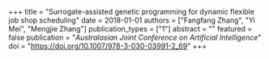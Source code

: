 +++
title = "Surrogate-assisted genetic programming for dynamic flexible job shop scheduling"
date = 2018-01-01
authors = ["Fangfang Zhang", "Yi Mei", "Mengjie Zhang"]
publication_types = ["1"]
abstract = ""
featured = false
publication = "*Australasian Joint Conference on Artificial Intelligence*"
doi = "https://doi.org/10.1007/978-3-030-03991-2_69"
+++

